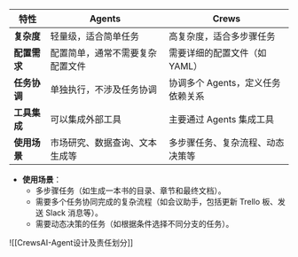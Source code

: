 
|特性|Agents|Crews|
|---|---|---|
|**复杂度**|轻量级，适合简单任务|高复杂度，适合多步骤任务|
|**配置需求**|配置简单，通常不需要复杂配置文件|需要详细的配置文件（如 YAML）|
|**任务协调**|单独执行，不涉及任务协调|协调多个 Agents，定义任务依赖关系|
|**工具集成**|可以集成外部工具|主要通过 Agents 集成工具|
|**使用场景**|市场研究、数据查询、文本生成等|多步骤任务、复杂流程、动态决策等|
- **使用场景**：
    - 多步骤任务（如生成一本书的目录、章节和最终文档）。
    - 需要多个任务协同完成的复杂流程（如会议助手，包括更新 Trello 板、发送 Slack 消息等）。
    - 需要动态决策的任务（如根据条件选择不同分支的任务）。

![[CrewsAI-Agent设计及责任划分]]